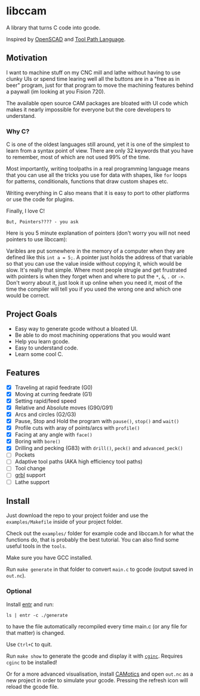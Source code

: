 # libccam
A library that turns C code into gcode.

Inspired by [OpenSCAD](https://www.openscad.org/) and [Tool Path Language](https://tplang.org/).

## Motivation
I want to machine stuff on my CNC mill and lathe without having to use clunky UIs or spend time learing well all the buttons are in a "free as in beer" program, just for that program to move the machining features behind a paywall (im looking at you Fision 720).

The available open source CAM packages are bloated with UI code which makes it nearly impossible for everyone but the core developers to understand.

### Why C?
C is one of the oldest languages still around, yet it is one of the simplest to learn from a syntax point of view. There are only 32 keywords that you have to remember, most of which are not used 99% of the time.

Most importantly, writing toolpaths in a real programming language means that you can use all the tricks you use for data with shapes, like `for` loops for patterns, conditionals, functions that draw custom shapes etc.

Writing everything in C also means that it is easy to port to other platforms or use the code for plugins.

Finally, I love C!

`But, Pointers???? - you ask`

Here is you 5 minute explanation of pointers (don't worry you will not need pointers to use libccam):

Varibles are put somewhere in the memory of a computer when they are defined like this `int a = 5;`. A pointer just holds the address of that variable so that you can use the value inside without copying it, which would be slow. It's really that simple. Where most people strugle and get frustrated with pointers is when they forget when and where to put the `*`, `&`, `.` or `->`. Don't worry about it, just look it up online when you need it, most of the time the compiler will tell you if you used the wrong one and which one would be correct. 


## Project Goals
- Easy way to generate gcode without a bloated UI.
- Be able to do most machining opperations that you would want
- Help you learn gcode.
- Easy to understand code. 
- Learn some cool C.

## Features
 - [X] Traveling at rapid feedrate (G0)
 - [X] Moving at curring feedrate (G1)
 - [X] Setting rapid/feed speed
 - [X] Relative and Absolute moves (G90/G91)
 - [X] Arcs and circles (G2/G3)
 - [X] Pause, Stop and Hold the program with `pause()`, `stop()` and `wait()`
 - [X] Profile cuts with aray of points/arcs with `profile()`
 - [X] Facing at any angle with `face()`
 - [X] Boring with `bore()`
 - [X] Drilling and pecking (G83) with `drill()`, `peck()` and `advanced_peck()`
 - [ ] Pockets
 - [ ] Adaptive tool paths (AKA high efficiency tool paths)
 - [ ] Tool change
 - [ ] [grbl](https://github.com/grbl/grbl) support
 - [ ] Lathe support

## Install
Just download the repo to your project folder and use the `examples/Makefile` inside of your project folder.

Check out the `examples/` folder for example code and libccam.h for what the functions do, that is probably the best tutorial.
You can also find some useful tools in the `tools`.

Make sure you have GCC installed.

Run `make generate` in that folder to convert `main.c` to gcode (output saved in `out.nc`).


### Optional
Install [entr](http://eradman.com/entrproject/) and run:
```
ls | entr -c ./generate
```
to have the file automatically recompiled every time main.c (or any file for that matter) is changed.

Use `Ctrl+C` to quit.

Run `make show` to generate the gcode and display it with [`cginc`](https://github.com/BogdanTheGeek/cginc).
Requires `cginc` to be installed!

Or for a more advanced visualisation, install [CAMotics](https://camotics.org/) and open `out.nc` as a new project in order to simulate your gcode.
Pressing the refresh icon will reload the gcode file.
